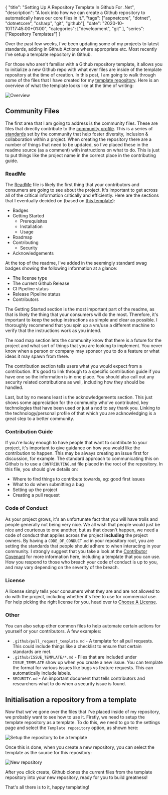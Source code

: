 {
    "title": "Setting Up A Repository Template In Github For .Net",
    "description": "A look into how we can create a Github repository to automatically have our core files in it.",
    "tags": ["aspnetcore", "dotnet", "dotnetcore", "csharp", "git", "github"],
    "date": "2020-10-10T17:45:00+01:00",
    "categories": ["development", "git" ],
    "series": ["Repository Templates"]
}

Over the past few weeks, I've been updating some of my projects to latest standards, adding in Github Actions where appropriate etc. Most recently I've setup a template repository in Github.

<!--more-->

For those who aren't familiar with a Github repository template, it allows you to initialize a new Github repo with what ever files are inside of the template repository at the time of creation. In this post, I am going to walk through some of the files that I have created for my [template repository](https://github.com/Im5tu/template). Here is an overview of what the template looks like at the time of writing:

![Overview](/img/template/overview.png)

## Community Files

The first area that I am going to address is the community files. These are files that directly contribute to the [community profile](https://github.com/Im5tu/template/community). This is a series of [standards](https://opensource.guide/) set by the community that help foster diversity, inclusion & collaboration within a project. When creating the repository there are a number of things that need to be updated, so I've placed these in the readme source (as a comment) with instructions on what to do. This is just to put things like the project name in the correct place in the contributing guide.

### ReadMe

The [ReadMe](https://github.com/Im5tu/template/blob/main/README.md) file is likely the first thing that your contributors and consumers are going to see about the project. It's important to get across all of the critical information critically and efficiently. Here are the sections that I eventually decided on (based on [this template](https://github.com/othneildrew/Best-README-Template/blob/main/README.md)):

* Badges
* Getting Started
  * Prerequisites
  * Installation
  * Usage
* Roadmap
* Contributing
  * Security
* Acknowledgements

At the top of the readme, I've added in the seemingly standard swag badges showing the following information at a glance:

- The license type
- The current Github Release
- CI Pipeline status
- Release Pipeline status
- Contributors

The Getting Started section is the most important part of the readme, as that is likely the thing that your consumers will do the most. Therefore, it's important to keep the setup instructions as simple and clear as possible. I thoroughly recommend that you spin up a vm/use a different machine to verify that the instructions work as you intend.

The road map section lets the community know that there is a future for the project and what sort of things that you are looking to implement. You never know when a person or company may sponsor you to do a feature or what ideas it may spawn from there.

The contribution section tells users what you would expect from a contribution. It's good to link through to a specific contribution guide if you have one so the information is in one place. You should also call out any security related contributions as well, including how they should be handled.

Last, but by no means least is the acknowledgements section. This just shows some appreciation for the community who've contributed, key technologies that have been used or just a nod to say thank you. Linking to the technology/personal profile of that which you are acknowledging is a great step to a better community.

### Contribution Guide

If you're lucky enough to have people that want to contribute to your project, it's important to give guidance on how you would like the contribution to happen. This may be always creating an issue first for discussion, for example. The standard approach to communicating this on Github is to use a `CONTRIBUTING.md` file placed in the root of the repository. In this file, you should give details on:

- Where to find things to contribute towards, eg: good first issues
- What to do when submitting a bug
- Setting up the project
- Creating a pull request

### Code of Conduct

As your project grows, it's an unfortunate fact that you will have trolls and people generally not being very nice. We all wish that people would just be nice and courteous to one another, but as that doesn't happen, we need a code of conduct that applies across the project **including** the project owners. By having a `CODE_OF_CONDUCT.md` in your repository root, you are setting the standards that people should adhere to when interacting in your community. I strongly suggest that you take a look at the [Contributor Covenant](https://www.contributor-covenant.org/) for more information here, including a template that you can use. How you respond to those who breach your code of conduct is up to you, and may vary depending on the severity of the breach.

### License

A license simply tells your consumers what they are and are not allowed to do with the project, including whether it's free to use for commercial use. For help picking the right license for you, head over to [Choose A License](https://choosealicense.com/).

### Other

You can also setup other common files to help automate certain actions for yourself or your contributors. A few examples:

- `.github/pull_request_template.md` - A template for all pull requests. This could include things like a checklist to ensure that certain standards are met.
- `.github/ISSUE_TEMPLATE/*.md` - Files that are included under `ISSUE_TEMPLATE` show up when you create a new issue. You can template the format for various issues like bugs vs feature requests. This can automatically include labels.
- `SECURITY.md` - An important document that tells contributors and researchers what to do when a security issue is found.

## Initialisation a repository from a template

Now that we've gone over the files that I've placed inside of my repository, we probably want to see how to use it. Firstly, we need to setup the template repository as a template. To do this, we need to go to the settings page and select the `Template repository` option, as shown here:

![Setup the repository to be a template](/img/template/template-repository-setting.png)

Once this is done, when you create a new repository, you can select the template as the source for this repository:

![New repository](/img/template/new-repository.png)

After you click create, Github clones the current files from the template repository into your new repository, ready for you to build greatness! 

That's all there is to it, happy templating!